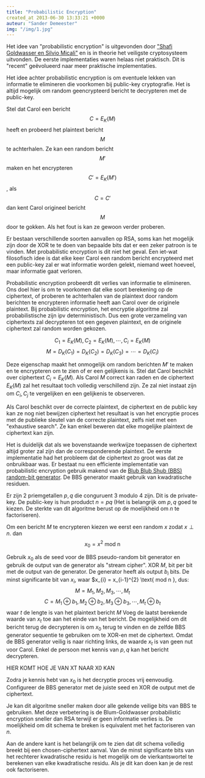 ```yaml
---
title: "Probabilistic Encryption"
created_at 2013-06-30 13:33:21 +0000
auteur: "Sander Demeester"
img: "/img/1.jpg"
---
```


Het idee van "probabilistic encryption" is uitgevonden door ["Shafi Goldwasser en Silvio Micali"](http://people.csail.mit.edu/joanne/shafi-pubs.html) en is in theorie het veiligste cryptosysteem uitvonden. De eerste implementaties waren helaas niet praktisch. Dit is "recent" geëvolueerd naar meer praktische implementaties.

Het idee achter probabilistic encryption is om eventuele lekken van informatie te elimineren die voorkomen bij public-key cryptografie. Het is altijd mogelijk om random geencrypteerd bericht te decrypteren met de public-key.

Stel dat Carol een bericht <notextile>$$C = E_{K}(M)$$</notextile> heeft en probeerd het plaintext bericht <notextile>$$M$$</notextile> te achterhalen. Ze kan een random bericht <notextile>$$M'$$</notextile> maken en het encrypteren <notextile>$$C' = E_{K}(M')$$</notextile>, als <notextile>$$C = C'$$</notextile> dan kent Carol origineel bericht <notextile>$$M$$</notextile> door te gokken. Als het fout is kan ze gewoon verder proberen.

Er bestaan verschillende soorten aanvallen op RSA, soms kan het mogelijk zijn door de XOR te te doen van bepaalde bits dat er een zeker patroon is te vinden. Met probabilistic encryption is dit niet het geval. Een iet-wat filosofisch idee is dat elke keer Carol een random bericht encrypteerd met een public-key zal er wat informatie worden gelekt, niemand weet hoeveel, maar informatie gaat verloren.

Probabilistic encryption probeerdt dit verlies van informatie te elimineren. Ons doel hier is om te voorkomen dat elke soort berekening op de ciphertext, of proberen te achterhalen van de plaintext door random berichten te encrypteren informatie heeft aan Carol over de originele plaintext. Bij  probabilistic encryption, het encryptie algoritme zal probabilistische zijn ipv deterministisch. Dus een grote verzameling van ciphertexts zal decrypteren tot een gegeven plaintext, en de originele ciphertext zal random worden gekozen.

<notextfile>$$
C_{1} = E_{K}(M), C_{2} = E_{K}(M),\cdots, C_{i} = E_{K}(M)
$$<notextile>
<notextile>$$
M = D_{K}(C_{1}) = D_{K}(C_{2}) = D_{K}(C_{3}) = \cdots = D_{K}(C_{i})
$$<notextile>

Deze eigenschap maakt het onmogelijk om random berichten <notextile>$M'$</notextile> te maken en te encrypteren om te zien of er een gelijkenis is.
Stel dat Carol beschikt over ciphertext <notextile>$C_{i} = E_{K}(M)$</notextile>. Als Carol <notextile>$M$</notextile> correct kan raden en de ciphertext <notextile>$E_{K}(M)$</notextile> zal het resultaat toch volledig verschillend zijn. Ze zal niet instaat zijn om <notextile>$C_{i},C_{j}$</notextile> te vergelijken en een gelijkenis te observeren.

Als Carol beschikt over de correcte plaintext, de ciphertext en de public key kan ze nog niet bewijzen ciphertext het resultaat is van het encryptie proces met de publieke sleutel van de correcte plaintext, zelfs niet met een "exhaustive search". Ze kan enkel beweren dat elke mogelijke plaintext de ciphertext kan zijn.

Het is duidelijk dat als we bovenstaande werkwijze toepassen de ciphertext altijd groter zal zijn dan de corresponderende plaintext. De eerste implementatie had het probleem dat de ciphertext zo groot was dat ze onbruikbaar was. Er bestaat nu een efficiente implementatie van probabilistic encryption gebruik makend van de [Blub Blub Shub (BBS) random-bit generator](https://dl.acm.org/citation.cfm?id=19501). De BBS generator maakt gebruik van kwadratische residuen.

Er zijn 2 priemgetallen <notextile>$p,q$</notextile> die conguruent 3 modulo 4 zijn. Dit is de private-key. De public-key is hun produdct <notextile>$n = pq$</notextile> (Het is belangrijk om <notextile>$p,q$</notextile> goed te kiezen. De sterkte van dit algoritme berust op de moelijkheid om <notextile>$n$</notextile> te factoriseren).

Om een bericht <notextile>$M$</notextile> te encrypteren kiezen we eerst een random <notextile>$x$</notextile> zodat <notextile>$x \perp n$</notextile>.
dan
<notextile>
$$
x_{0} = x^{2} \text{ mod n }
$$
</notextile>

Gebruik <notextile>$x_{0}$</notextile> als de seed voor de BBS pseudo-random bit generator en gebruik de output van de generator als "stream cipher".
XOR <notextile>$M$</notextile>, bit per bit met de output van de generator. De generator heeft als output <notextile>$b_{i}$</notextile> bits. De minst significante bit van <notextile>$x_{i}$</notextile>, waar <notextile>$x_{i} = x_{i-1}^{2} \text{ mod n }, dus:
<notextile>
$$
M = M_{1}, M_{2}, M_{3},\cdots,M_{t}
$$
$$
C = M_{1} \oplus b_{1}, M_{2} \oplus b_{2}, M_{3} \oplus b_{3},\cdots,M_{t} \oplus b_{t}
$$
</notextile>
waar <notextile>$t$</notextile> de lengte is van het plaintext bericht <notextile>$M$</notextile>
Voeg de laatst berekende waarde van <notextile>$x_{t}$</notextile> toe aan het einde van het bericht.
De mogelijkheid om dit bericht terug de decrypteren is om <notextile>$x_{0}$</notextile> terug te vinden en de zelfde BBS generator sequentie te gebruiken om te XOR-en met de ciphertext. Omdat de BBS generator veilig is naar richting links, de waarde <notextile>$x_{t}$</notextile> is van geen nut voor Carol. Enkel de persoon met kennis van <notextile>$p,q$</notextile> kan het bericht decrypteren.

HIER KOMT HOE JE VAN XT NAAR X0 KAN

Zodra je kennis hebt van <notextile>$x_{0}$</notextile> is het decryptie proces vrij eenvoudig. Configureer de BBS generator met de juiste seed en XOR de output met de ciphertext.

Je kan dit algoritme sneller maken door alle gekende veilige bits van BBS te gebruiken. Met deze verbetering is de Blum-Goldwasser probabilistic encryption sneller dan RSA terwijl er geen informatie verlies is. De moelijkheid om dit schema te breken is equivalent met het factoriseren van <notextile>$n$</notextile>.

Aan de andere kant is het belangrijk om te zien dat dit schema volledig breekt bij een chosen-ciphertext aanval. Van de minst significante bits van het rechterer kwadratische residu is het mogelijk om de vierkantswortel te berekenen van elke kwadratische  residu. Als je dit kan doen kan je de rest ook factoriseren.